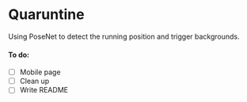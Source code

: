 # Quaruntine

Using PoseNet to detect the running position and trigger backgrounds.

#### To do:

- [ ] Mobile page
- [ ] Clean up
- [ ] Write README
